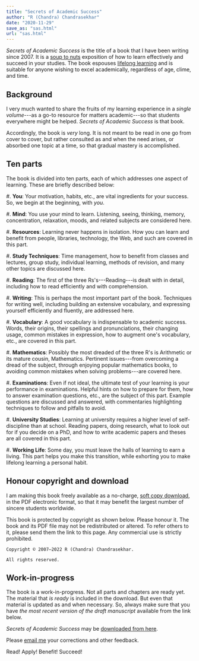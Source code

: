 ```yaml
---
title: "Secrets of Academic Success"
author: "R (Chandra) Chandrasekhar"
date: "2020-11-29"
save_as: "sas.html"
url: "sas.html"
---
```


_Secrets of Academic Success_ is the title of a book that I have been writing since 2007. It is a [soup to nuts](https://en.wikipedia.org/wiki/Soup_to_nuts) exposition of how to learn effectively and succeed in your studies. The book espouses [lifelong learning](https://en.wikipedia.org/wiki/Lifelong_learning) and is suitable for anyone wishing to excel academically, regardless of age, clime, and time.

## Background

I very much wanted to share the fruits of my learning experience in a _single volume_---as a go-to resource for matters academic---so that students everywhere might be helped. _Secrets of Academic Success_ is that book.

Accordingly, the book is _very_ long. It is not meant to be read in one go from cover to cover, but rather consulted as and when the need arises, or absorbed one topic at a time, so that gradual mastery is accomplished.

## Ten parts

The book is divided into ten parts, each of which addresses one aspect of learning. These are briefly described below:

#.  **You**: Your motivation, habits, etc., are vital ingredients for your success. So, we begin at the beginning, with _you_.

#.  **Mind**: You use your mind to learn. Listening, seeing, thinking, memory, concentration, relaxation, moods, and related subjects are considered here.

#.  **Resources**: Learning never happens in isolation. How you can learn and benefit from people, libraries, technology, the Web, and such are covered in this part.

#.  **Study Techniques**: Time management, how to benefit from classes and lectures, group study, individual learning, methods of revision, and many other topics are discussed here.

#.  **Reading**: The first of the three Rs's---Reading---is dealt with in detail, including how to read efficiently and with comprehension.

#.  **Writing**: This is perhaps the most important part of the book. Techniques for writing well, including building an extensive vocabulary, and expressing yourself efficiently and fluently, are addressed here.

#.  **Vocabulary**: A good vocabulary is indispensable to academic success. Words, their origins, their spellings and pronunciations, their changing usage, common mistakes in expression, how to augment one's vocabulary, etc., are covered in this part.

#.  **Mathematics**: Possibly the most dreaded of the three R's is Arithmetic or its mature cousin, Mathematics. Pertinent issues---from overcoming a dread of the subject, through enjoying popular mathematics books, to avoiding common mistakes when solving problems---are covered here.

#.  **Examinations**: Even if not ideal, the ultimate test of your learning is your performance in examinations. Helpful hints on how to prepare for them, how to answer examination questions, etc., are the subject of this part. Example questions are discussed and answered, with commentaries highlighting techniques to follow and pitfalls to avoid.

#.  **University Studies**: Learning at university requires a higher level of self-discipline than at school. Reading papers, doing research, what to look out for if you decide on a PhD, and how to write academic papers and theses are all covered in this part.

#.  **Working Life**: Some day, you must leave the halls of learning to earn a living. This part helps you make this transition, while exhorting you to make lifelong learning a personal habit.

## Honour copyright and download

I am making this book freely available as a no-charge, [soft copy download]({static}../sas-manuscript/SAS-partial.pdf), in the PDF electronic format, so that it may benefit the largest number of sincere students worldwide.

This book is protected by copyright as shown below. Please honour it. The book and its PDF file may not be redistributed or altered. To refer others to it, please send them the link to this page. Any commercial use is strictly prohibited.

```text
Copyright © 2007–2022 R (Chandra) Chandrasekhar.

All rights reserved.
```

## Work-in-progress

The book is a work-in-progress. Not all parts and chapters are ready yet. The material that _is ready_ is included in the download. But even that material is updated as and when necessary. So, always make sure that you have _the most recent version of the draft manuscript_ available from the link below.

_Secrets of Academic Success_ may be [downloaded from here]({static}../sas-manuscript/SAS-partial.pdf).

Please [email me](mailto:feedback.sasbook@gmailcom) your corrections and other feedback.

Read! Apply! Benefit! Succeed!
